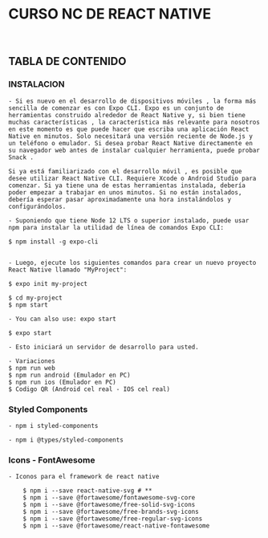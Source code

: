 
# CURSO NC DE REACT NATIVE

<br>

## TABLA DE CONTENIDO



### INSTALACION

    - Si es nuevo en el desarrollo de dispositivos móviles , la forma más sencilla de comenzar es con Expo CLI. Expo es un conjunto de herramientas construido alrededor de React Native y, si bien tiene muchas características , la característica más relevante para nosotros en este momento es que puede hacer que escriba una aplicación React Native en minutos. Solo necesitará una versión reciente de Node.js y un teléfono o emulador. Si desea probar React Native directamente en su navegador web antes de instalar cualquier herramienta, puede probar Snack .

    Si ya está familiarizado con el desarrollo móvil , es posible que desee utilizar React Native CLI. Requiere Xcode o Android Studio para comenzar. Si ya tiene una de estas herramientas instalada, debería poder empezar a trabajar en unos minutos. Si no están instalados, debería esperar pasar aproximadamente una hora instalándolos y configurándolos.

    - Suponiendo que tiene Node 12 LTS o superior instalado, puede usar npm para instalar la utilidad de línea de comandos Expo CLI:

    $ npm install -g expo-cli

    
    - Luego, ejecute los siguientes comandos para crear un nuevo proyecto React Native llamado "MyProject":

    $ expo init my-project

    $ cd my-project
    $ npm start 
    
    - You can also use: expo start

    $ expo start

    - Esto iniciará un servidor de desarrollo para usted.

    - Variaciones    
    $ npm run web
    $ npm run android (Emulador en PC)
    $ npm run ios (Emulador en PC)
    $ Codigo QR (Android cel real - IOS cel real)



### Styled Components

    - npm i styled-components

    - npm i @types/styled-components


### Icons - FontAwesome

    - Iconos para el framework de react native

        $ npm i --save react-native-svg # **
        $ npm i --save @fortawesome/fontawesome-svg-core
        $ npm i --save @fortawesome/free-solid-svg-icons
        $ npm i --save @fortawesome/free-brands-svg-icons
        $ npm i --save @fortawesome/free-regular-svg-icons
        $ npm i --save @fortawesome/react-native-fontawesome
